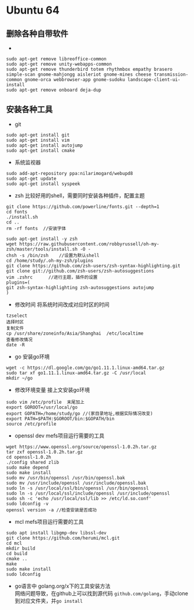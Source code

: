 # Ubuntu 64

## 删除各种自带软件
+
```
sudo apt-get remove libreoffice-common
sudo apt-get remove unity-webapps-common
sudo apt-get remove thunderbird totem rhythmbox empathy brasero simple-scan gnome-mahjongg aisleriot gnome-mines cheese transmission-common gnome-orca webbrowser-app gnome-sudoku landscape-client-ui-install
sudo apt-get remove onboard deja-dup
```

## 安装各种工具

+ git
```
sudo apt-get install git
sudo apt-get install vim
sudo apt-get install autojump
sudo apt-get install cmake
```

+ 系统监视器
```
sudo add-apt-repository ppa:nilarimogard/webupd8
sudo apt-get update  
sudo apt-get install syspeek
```

+ zsh
比较好用的shell，需要同时安装各种插件，配置主题
```
git clone https://github.com/powerline/fonts.git --depth=1
cd fonts
./install.sh
cd ..
rm -rf fonts  //安装字体

sudo apt-get install -y zsh
wget https://raw.githubusercontent.com/robbyrussell/oh-my-zsh/master/tools/install.sh -O -
chsh -s /bin/zsh    //设置为默认shell
cd /home/study/.oh-my-zsh/plugins
git clone https://github.com/zsh-users/zsh-syntax-highlighting.git
git clone git://github.com/zsh-users/zsh-autosuggestions
vim .zshrc      //进行主题，插件的设置
plugins=(
git zsh-syntax-highlighting zsh-autosuggestions autojump
)
```

+ 修改时间
将系统时间改成对应时区的时间
```
tzselect
选择时区
复制文件
cp /usr/share/zoneinfo/Asia/Shanghai  /etc/localtime
查看修改情况
date -R
```

+ go
安装go环境
```
wget -c https://dl.google.com/go/go1.11.1.linux-amd64.tar.gz
sudo tar xf go1.11.1.linux-amd64.tar.gz -C /usr/local
mkdir ~/go
```
+ 修改环境变量
接上文安装go环境
```
sudo vim /etc/profile  末尾加上
export GOROOT=/usr/local/go
export GOPATH=/home/study/go //(家目录地址,根据实际情况改变)
export PATH=$PATH:$GOROOT/bin:$GOPATH/bin
source /etc/profile
```

+ openssl dev
mefs项目运行需要的工具
```
wget https://www.openssl.org/source/openssl-1.0.2h.tar.gz
tar zxf openssl-1.0.2h.tar.gz
cd openssl-1.0.2h
./config shared zlib
sudo make depend
sudo make install
sudo mv /usr/bin/openssl /usr/bin/openssl.bak
sudo mv /usr/include/openssl /usr/include/openssl.bak
sudo ln -s /usr/local/ssl/bin/openssl /usr/bin/openssl
sudo ln -s /usr/local/ssl/include/openssl /usr/include/openssl
sudo sh -c 'echo /usr/local/ssl/lib >> /etc/ld.so.conf'
sudo ldconfig -v
openssl version -a //检查安装是否成功
```

+ mcl
mefs项目运行需要的工具
```
sudo apt install libgmp-dev libssl-dev
git clone https://github.com/herumi/mcl.git
cd mcl
mkdir build
cd build
cmake ..
make
sudo make install
sudo ldconfig
```

+ go语言中 golang.org/x下的工具安装方法  
  网络问题导致，在github上可以找到源代码 `github.com/golang`，手动clone到对应文件夹，并`go install`
